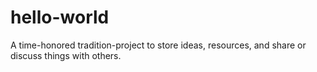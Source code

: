 # hello-world
A time-honored tradition-project to store ideas, resources, and share or discuss things with others.
